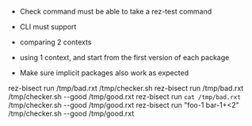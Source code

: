 - Check command must be able to take a rez-test command
- CLI must support
 - comparing 2 contexts
 - using 1 context, and start from the first version of each package

- Make sure implicit packages also work as expected


rez-bisect run /tmp/bad.rxt /tmp/checker.sh
rez-bisect run /tmp/bad.rxt /tmp/checker.sh --good /tmp/good.rxt 
rez-bisect run `cat /tmp/bad.rxt` /tmp/checker.sh --good /tmp/good.rxt 
rez-bisect run "foo-1 bar-1+<2" /tmp/checker.sh --good /tmp/good.rxt 



